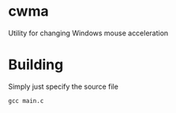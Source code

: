 # cwma
Utility for changing Windows mouse acceleration

# Building
Simply just specify the source file
```
gcc main.c
```
